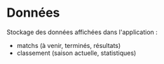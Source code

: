 # Données

Stockage des données affichées dans l'application :
- matchs (à venir, terminés, résultats)
- classement (saison actuelle, statistiques)
